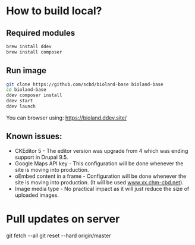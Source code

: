 



# How to build local?

## Required modules
```sh
brew install ddev
brew install composer
```

## Run image
```sh
git clone https://github.com/scbd/bioland-base bioland-base
cd bioland-base
ddev composer install
ddev start
ddev launch
```

You can browser using: https://bioland.ddev.site/


## Known issues:
- CKEditor 5 - The editor version was upgrade from 4 which was ending support in Drupal 9.5.
- Google Maps API key - This configuration will be done whenever the site is moving into production.
- oEmbed content in a frame - Configuration will be done whenever the site is moving into production. (It will be used www.xx.chm-cbd.net).
- Image media type - No practical impact as it will just reduce the size of uploaded images.

# Pull updates on server
git fetch --all
git reset --hard origin/master